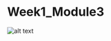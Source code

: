 # Week1_Module3
![alt text](https://github.com/satasy102/Week1_Module3/ThietKeVaTaoCSDL/TH-KhoaNgoai/master/Diagram.PNG?raw=true)